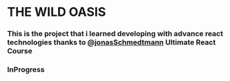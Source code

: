 # THE WILD OASIS
### This is the project that i learned developing with advance react technologies thanks to [@jonasSchmedtmann](https://github.com/jonasschmedtmann) Ultimate React Course
### InProgress
